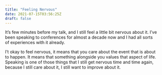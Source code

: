 ```yaml
---
title: "Feeling Nervous"
date: 2021-07-15T03:56:25Z
draft: false
---
```


It’s few minutes before my talk, and I still feel a little bit nervous about it. I’ve been speaking to conferences for almost a decade now and I had all sorts of experiences with it already. 

I’t okay to feel nervous, it means that you care about the event that is about to happen. It means that something alongside you values that aspect of life. Speaking is one of those things that I still get nervous time and time again, because I still care about it, I still want to improve about it.